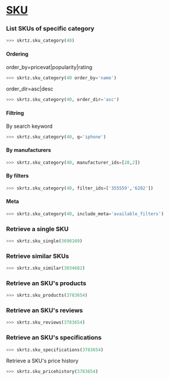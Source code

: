 [SKU](https://developer.skroutz.gr/api/v3/sku/)
=========================================
### List SKUs of specific category
```python
>>> skrtz.sku_category(40)
```
#### Ordering
order_by=pricevat|popularity|rating
```python
>>> skrtz.sku_category(40 order_by='name')
```
order_dir=asc|desc
```python
>>> skrtz.sku_category(40, order_dir='asc')
```
#### Filtring
By search keyword
```python
>>> skrtz.sku_category(40, q='iphone')
```
#### By manufacturers
```python
>>> skrtz.sku_category(40, manufacturer_ids=[28,2])
```
#### By filters
```python
>>> skrtz.sku_category(40, filter_ids=['355559','6282'])
```
#### Meta
```python
>>> skrtz.sku_category(40, include_meta='available_filters')
```
### Retrieve a single SKU
```python
>>> skrtz.sku_single(3690169)
```
### Retrieve similar SKUs
```python
>>> skrtz.sku_similar(3034682)
```
### Retrieve an SKU's products
```python
>>> skrtz.sku_products(3783654)
```
### Retrieve an SKU's reviews
```python
>>> skrtz.sku_reviews(3783654)
```
### Retrieve an SKU's specifications
```python
>>> skrtz.sku_specifications(3783654)
```
Retrieve a SKU's price history
```python
>>> skrtz.sku_pricehistory(3783654)
```
